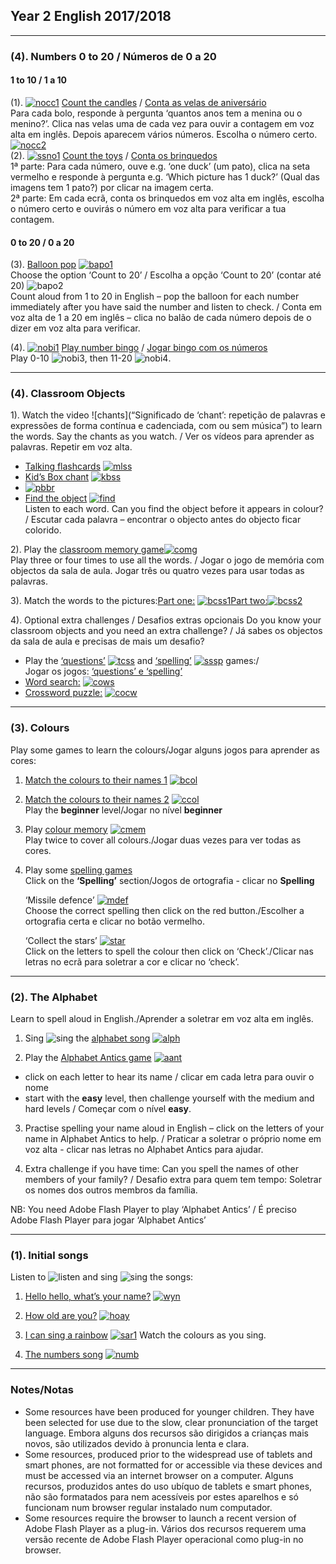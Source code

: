 ## Year 2 English 2017/2018

***

### (4). Numbers 0 to 20  / Números de 0 a 20

#### 1 to 10 / 1 a 10  
(1). [![nocc1](/images/nocc1.PNG)]( http://www.abcya.com/kindergarten_counting.htm ) [Count the candles](http://www.abcya.com/kindergarten_counting.htm) / [Conta as velas de aniversário]( http://www.abcya.com/kindergarten_counting.htm)  
Para cada bolo, responde à pergunta ‘quantos anos tem a menina ou o menino?’. Clica nas velas uma de cada vez para ouvir a contagem em voz alta em inglês. Depois aparecem vários números. Escolha o número certo. [![nocc2](/images/nocc2.PNG)]( http://www.abcya.com/kindergarten_counting.htm)  
(2). [![ssno1](/images/ssno1.PNG)]( http://www.sheppardsoftware.com/preschool/ngames/numbers.htm) [Count the toys]( http://www.sheppardsoftware.com/preschool/ngames/numbers.htm) / [Conta os brinquedos]( http://www.sheppardsoftware.com/preschool/ngames/numbers.htm)  
1ª parte: Para cada número, ouve e.g. ‘one duck’ (um pato), clica na seta vermelho e responde à pergunta e.g. ‘Which picture has 1 duck?’ (Qual das imagens tem 1 pato?) por clicar na imagem certa.  
2ª parte: Em cada ecrã, conta os brinquedos em voz alta em inglês, escolha o número certo e ouvirás o número em voz alta para verificar a tua contagem. 

#### 0 to 20 / 0 a 20  
(3). [Balloon pop](http://www.sheppardsoftware.com/mathgames/earlymath/BalloonCount20.htm)  [![bapo1](/images/bapo1.PNG)]( http://www.sheppardsoftware.com/mathgames/earlymath/BalloonCount20.htm)  
Choose the option ‘Count to 20’ / Escolha a opção ‘Count to 20’ (contar até 20) ![bapo2](/images/bapo2.PNG)  
Count aloud from 1 to 20 in English – pop the balloon for each number immediately after you have said the number and listen to check. / Conta em voz alta de 1 a 20 em inglês – clica no balão de cada número depois de o dizer em voz alta para verificar.  

(4). [![nobi1](/images/nobi1.PNG)]( http://www.abcya.com/number_bingo.htm) [Play number bingo]( http://www.abcya.com/number_bingo.htm) / [Jogar bingo com os números]( http://www.abcya.com/number_bingo.htm)  
Play 0-10  ![nobi3](/images/nobi3.PNG), then 11-20 ![nobi4](/images/nobi4.PNG).  

***

### (4). Classroom Objects

1). Watch the video ![chants](“Significado de ‘chant’: repetição de palavras e expressões de forma contínua e cadenciada, com ou sem música”) to learn the words. Say the chants as you watch. / Ver os vídeos para aprender as palavras. Repetir em voz alta.
* [Talking flashcards](https://www.youtube.com/watch?v=g7kK989HiRQ) [![mlss](/images/mlss.PNG)](https://www.youtube.com/watch?v=g7kK989HiRQ)  
* [Kid’s Box chant](https://www.youtube.com/watch?v=3Ita5SaY4_4) [![kbss](/images/kbss.PNG)](https://www.youtube.com/watch?v=3Ita5SaY4_4)
* [![pbbr](/images/pbbr.PNG)](https://www.youtube.com/watch?v=MuoJnFq9JwE)
* [Find the object](https://www.youtube.com/watch?v=4XvIMPpqPKc) [![find](/images/find.PNG)](https://www.youtube.com/watch?v=4XvIMPpqPKc)  
Listen to each word. Can you find the object before it appears in colour? / Escutar cada palavra – encontrar o objecto antes do objecto ficar colorido. 

2). Play the [classroom memory game](https://www.freddiesville.com/games/school-supplies-memory-game/)[![comg](/images/comg.PNG)]( https://www.freddiesville.com/games/school-supplies-memory-game/)  
Play three or four times to use all the words. / Jogar o jogo de memória com objectos da sala de aula. Jogar três ou quatro vezes para usar todas as palavras.

3). Match the words to the pictures:[Part one:](https://learnenglishkids.britishcouncil.org/en/word-games/school-things-1) [![bcss1](/images/bcss1.png)](https://learnenglishkids.britishcouncil.org/en/word-games/school-things-1)[Part two:](https://learnenglishkids.britishcouncil.org/en/word-games/school-things-2)[![bcss2](/images/bcss2.PNG)](https://learnenglishkids.britishcouncil.org/en/word-games/school-things-2)

4). Optional extra challenges / Desafios extras opcionais
Do you know your classroom objects and you need an extra challenge? / Já sabes os objectos da sala de aula e precisas de mais um desafio?
* Play the [‘questions’](http://www.mes-games.com/classroom1.phpd) [![tcss](/images/tcss.PNG)](http://www.mes-games.com/classroom1.phpd) and [‘spelling’](http://www.mes-games.com/classroom1.phpd) [![sssp](/images/sssp.PNG)](http://www.mes-games.com/classroom1.phpd) games:/  
Jogar os jogos: [‘questions’ e ‘spelling’](http://www.mes-games.com/classroom1.phpd)
* [Word search:](https://www.freddiesville.com/games/school-materials-vocabulary-word-search-puzzle-online/) [![cows](/images/cows.PNG)](https://www.freddiesville.com/games/school-materials-vocabulary-word-search-puzzle-online/)
* [Crossword puzzle:](https://www.freddiesville.com/games/school-supplies-vocabulary-crossword-puzzle-online/) [![cocw](/images/cocw.PNG)](https://www.freddiesville.com/games/school-supplies-vocabulary-crossword-puzzle-online/)

***

### (3). Colours

Play some games to learn the colours/Jogar alguns jogos para aprender as cores: 
1. [Match the colours to their names 1](https://learnenglishkids.britishcouncil.org/en/word-games/colours) [![bcol](/images/bcol.PNG)](https://learnenglishkids.britishcouncil.org/en/word-games/colours)

2. [Match the colours to their names 2](https://englishflashgames.blogspot.pt/2008/05/colours-game.html) [![ccol](/images/ccol.PNG)](https://englishflashgames.blogspot.pt/2008/05/colours-game.html)   
   Play the **beginner** level/Jogar no nível **beginner**

3. Play [colour memory](https://www.eslgamesplus.com/colors-vocabulary-esl-memory-game/) [![cmem](/images/cmem.PNG)](https://www.eslgamesplus.com/colors-vocabulary-esl-memory-game/)  
   Play twice to cover all colours./Jogar duas vezes para ver todas as cores.

4. Play some [spelling games](http://www.mes-games.com/colors.php)  
   Click on the **‘Spelling’** section/Jogos de ortografia - clicar no **Spelling**

   ‘Missile defence’ [![mdef](/images/mdef.PNG)](http://www.mes-games.com/colors.php)  
   Choose the correct spelling then click on the red button./Escolher a ortografia certa e clicar no botão vermelho.

   ‘Collect the stars’ [![star](/images/star.PNG)](http://www.mes-games.com/colors.php)  
   Click on the letters to spell the colour then click on ‘Check’./Clicar nas letras no ecrã para soletrar a cor e clicar no ‘check’.

***

### (2). The Alphabet

Learn to spell aloud in English./Aprender a soletrar em voz alta em inglês.

1. Sing ![sing](/images/sing.png) the [alphabet song](https://www.youtube.com/watch?v=Y88p4V_BCEU) [![alph](/images/alph.png)](https://www.youtube.com/watch?v=Y88p4V_BCEU)

2. Play the [Alphabet Antics game](http://learnenglishkids.britishcouncil.org/en/games/alphabet-antics) [![aant](/images/aant.PNG)](http://learnenglishkids.britishcouncil.org/en/games/alphabet-antics)
* click on each letter to hear its name / clicar em cada letra para ouvir o nome
* start with the **easy** level, then challenge yourself with the medium and hard levels / Começar com o nível **easy**.

3. Practise spelling your name aloud in English – click on the letters of your name in Alphabet Antics to help. / Praticar a soletrar o próprio nome em voz alta - clicar nas letras no Alphabet Antics para ajudar.

4. Extra challenge if you have time: Can you spell the names of other members of your family? / Desafio extra para quem tem tempo: Soletrar os nomes dos outros membros da família.

NB: You need Adobe Flash Player to play ‘Alphabet Antics’ / É preciso Adobe Flash Player para jogar ‘Alphabet Antics’

***

### (1). Initial songs

Listen to ![listen](/images/listen.png) and sing ![sing](/images/sing.png) the songs:

1. [Hello hello, what’s your name?](https://www.youtube.com/watch?v=Uv1JkBL5728) [![wyn](/images/wyn1.png)](https://www.youtube.com/watch?v=Uv1JkBL5728)

2. [How old are you?](https://www.youtube.com/watch?v=x2cI4ZgsYU4) [![hoay](/images/hoay.PNG)](https://www.youtube.com/watch?v=x2cI4ZgsYU4)

3. [I can sing a rainbow](https://www.youtube.com/watch?v=rNFW5JK4-rk) [![sar1](/images/sar1.png)](https://www.youtube.com/watch?v=rNFW5JK4-rk) Watch the colours as you sing.

4. [The numbers song](https://www.youtube.com/watch?v=Exa-FZ1CksI) [![numb](/images/numb.PNG)](https://www.youtube.com/watch?v=Exa-FZ1CksI)

***

### Notes/Notas
* Some resources have been produced for younger children. They have been selected for use due to the slow, clear pronunciation of the target language. Embora alguns dos recursos são dirigidos a crianças mais novos, são utilizados devido à pronuncia lenta e clara.
* Some resources, produced prior to the widespread use of tablets and smart phones, are not formatted for or accessible via these devices and must be accessed via an internet browser on a computer. Alguns recursos, produzidos antes do uso ubíquo de tablets e smart phones, não são formatados para nem acessíveis por estes aparelhos e só funcionam num browser regular instalado num computador.
* Some resources require the browser to launch a recent version of Adobe Flash Player as a plug-in. Vários dos recursos requerem uma versão recente de Adobe Flash Player operacional como plug-in no browser.
